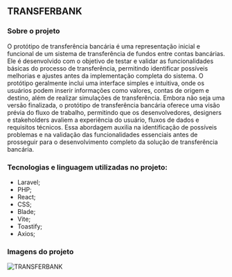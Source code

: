 

## TRANSFERBANK

### Sobre o projeto

O protótipo de transferência bancária é uma representação inicial e funcional de um sistema de transferência de fundos entre contas bancárias. Ele é desenvolvido com o objetivo de testar e validar as funcionalidades básicas do processo de transferência, permitindo identificar possíveis melhorias e ajustes antes da implementação completa do sistema. O protótipo geralmente inclui uma interface simples e intuitiva, onde os usuários podem inserir informações como valores, contas de origem e destino, além de realizar simulações de transferência. Embora não seja uma versão finalizada, o protótipo de transferência bancária oferece uma visão prévia do fluxo de trabalho, permitindo que os desenvolvedores, designers e stakeholders avaliem a experiência do usuário, fluxos de dados e requisitos técnicos. Essa abordagem auxilia na identificação de possíveis problemas e na validação das funcionalidades essenciais antes de prosseguir para o desenvolvimento completo da solução de transferência bancária.


### Tecnologias e linguagem utilizadas no projeto:

- Laravel;
- PHP;
- React;
- CSS;
- Blade;
- Vite;
- Toastify;
- Axios;

### Imagens do projeto
![TRANSFERBANK](https://github.com/italoximendes/TransferBank/assets/65295398/4f5b710b-97d2-4d77-90c4-94708692c8c5)






